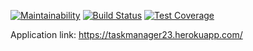 [![Maintainability](https://api.codeclimate.com/v1/badges/f5be4c5544511be2064d/maintainability)](https://codeclimate.com/github/maxomato/php-project-lvl4/maintainability)
[![Build Status](https://travis-ci.org/maxomato/php-project-lvl4.svg?branch=master)](https://travis-ci.org/maxomato/php-project-lvl4)
[![Test Coverage](https://api.codeclimate.com/v1/badges/f5be4c5544511be2064d/test_coverage)](https://codeclimate.com/github/maxomato/php-project-lvl4/test_coverage)

Application link: https://taskmanager23.herokuapp.com/
